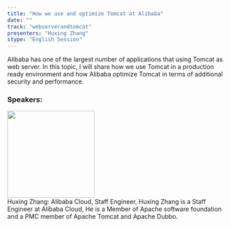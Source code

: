 ```yaml
---
title: "How we use and optimize Tomcat at Alibaba"
date: "" 
track: "webserverandtomcat"
presenters: "Huxing Zhang"
stype: "English Session"
---
```

Alibaba has one of the largest number of applications that using Tomcat as web server. In this topic, I will share how we use Tomcat in a production ready environment and how Alibaba optimize Tomcat in terms of additional security and performance.
 ### Speakers: 
 <img src="images/speaker/1232.png" width="200" /><br>Huxing Zhang: Alibaba Cloud, Staff Engineer, Huxing Zhang is a Staff Engineer at Alibaba Cloud, He is a Member of Apache software foundation and a PMC member of Apache Tomcat and Apache Dubbo.
 